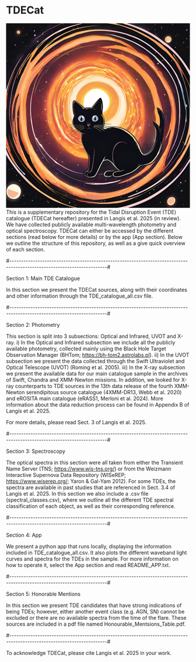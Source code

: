 # TDECat
![My Image](TDECat2.png)
This is a supplementary repository for the Tidal Disruption Event (TDE) catalogue (TDECat hereafter) presented in Langis et al. 2025 (in review).
We have collected publicly available multi-wavelength photometry and optical spectroscopy.
TDECat can either be accessed by the different sections (read below for more details) or by the app (App section).
Below we outline the structure of this repository, as well as a give quick overview of each section.

#-----------------------------------------------------------------------------------------------------------------------#

Section 1: Main TDE Catalogue

In this section we present the TDECat sources, along with their coordinates and other information through the TDE_catalogue_all.csv file.

#-----------------------------------------------------------------------------------------------------------------------#

Section 2: Photometry

This section is split into 3 subsections: Optical and Infrared, UVOT and X-ray. 
i) In the Optical and Infrared subsection we include all the publicly available photometry, collected mainly using the Black Hole Target Observation Manager (BHTom; https://bh-tom2.astrolabs.pl). 
ii) In the UVOT subsection we present the data collected through the Swift Ultraviolet and Optical Telescope (UVOT) (Roming et al. 2005).
iii) In the X-ray subsection we present the available data for our main catalogue sample in the archives of Swift, Chandra and XMM-Newton missions. In addition, we looked for X-ray counterparts to TDE sources in the 13th data release of the fourth XMM-Newton serendipitous source catalogue (4XMM-DR13, Webb et al. 2020) and eROSITA main catalogue (eRASS1, Merloni et al. 2024). More information about the data reduction process can be found in Appendix B of Langis et al. 2025.

For more details, please read Sect. 3 of Langis et al. 2025.

#-----------------------------------------------------------------------------------------------------------------------#

Section 3: Spectroscopy

The optical spectra in this section were all taken from either the Transient Name Server (TNS; https://www.wis-tns.org/) or from the Weizmann Interactive Supernova Data Repository (WISeREP; https://www.wiserep.org/; Yaron & Gal-Yam 2012). For some TDEs, the spectra are available in past studies that are referenced in Sect. 3.4 of Langis et al. 2025. In this section we also include a .csv file (spectral_classes.csv), where we outline all the different TDE spectral classification of each object, as well as their corresponding reference.

#-----------------------------------------------------------------------------------------------------------------------#

Section 4: App

We present a python app that runs locally, displaying the information included in TDE_catalogue_all.csv. It also plots the different waveband light curves and spectra for the TDEs in the sample. For more information on how to operate it, select the App section and read README_APP.txt.

#-----------------------------------------------------------------------------------------------------------------------#

Section 5: Honorable Mentions

In this section we present TDE candidates that have strong indications of being TDEs; however, either another event class (e.g. AGN, SN) cannot be excluded or there are no available spectra from the time of the flare. These sources are included in a pdf file named Honourable_Mentsions_Table.pdf.

#-----------------------------------------------------------------------------------------------------------------------#

To acknowledge TDECat, please cite Langis et al. 2025 in your work. 
